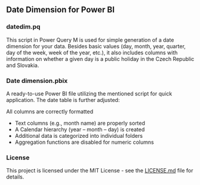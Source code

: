 ## Date Dimension for Power BI
### datedim.pq
This script in Power Query M is used for simple generation of a date dimension for your data. Besides basic values (day, month, year, quarter, day of the week, week of the year, etc.), it also includes columns with information on whether a given day is a public holiday in the Czech Republic and Slovakia.

### Date dimension.pbix
A ready-to-use Power BI file utilizing the mentioned script for quick application. The date table is further adjusted:

All columns are correctly formatted
- Text columns (e.g., month name) are properly sorted
- A Calendar hierarchy (year – month – day) is created
- Additional data is categorized into individual folders
- Aggregation functions are disabled for numeric columns

### License
This project is licensed under the MIT License - see the [LICENSE.md](LICENSE.md) file for details.
